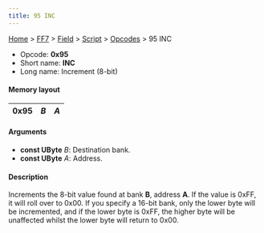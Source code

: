 ```yaml
---
title: 95 INC
---
```


[Home](Main%20Page.md) > [FF7](FF7.md) > [Field](FF7/Field.md) > [Script](FF7/Field/Script.md) > [Opcodes](FF7/Field/Script/Opcodes.md) > 95 INC

-   Opcode: **0x95**
-   Short name: **INC**
-   Long name: Increment (8-bit)

#### Memory layout

| 0x95 | *B* | *A* |
|------|-----|-----|

#### Arguments

-   **const UByte** *B*: Destination bank.
-   **const UByte** *A*: Address.

#### Description

Increments the 8-bit value found at bank **B**, address **A**. If the
value is 0xFF, it will roll over to 0x00. If you specify a 16-bit bank,
only the lower byte will be incremented, and if the lower byte is 0xFF,
the higher byte will be unaffected whilst the lower byte will return to
0x00.
